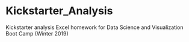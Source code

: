 # Kickstarter_Analysis
Kickstarter analysis Excel homework for Data Science and Visualization Boot Camp (Winter 2019)
